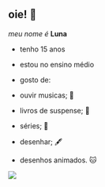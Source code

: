 ## oie! 👋
_meu nome é_ **Luna**

- tenho 15 anos

- estou no ensino médio

- gosto de:

- ouvir musicas; 🎵

- livros de suspense; 📖

- séries; 🎥

- desenhar; 🖋️

- desenhos animados. 🐱

![](https://media1.tenor.com/m/_HNLTy0AeLgAAAAC/test.gif) 
